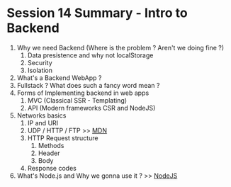 # Session 14 Summary - Intro to Backend

1. Why we need Backend (Where is the problem ? Aren't we doing fine ?)
   1. Data presistence and why not localStorage
   2. Security
   3. Isolation
2. What's a Backend WebApp ?
3. Fullstack ? What does such a fancy word mean ?
4. Forms of Implementing backend in web apps
   1. MVC (Classical SSR - Templating)
   2. API (Modern frameworks CSR and NodeJS)
5. Networks basics
   1. IP and URI
   2. UDP / HTTP / FTP >> [MDN](https://developer.mozilla.org/en-US/docs/Web/HTTP/Overview)
   3. HTTP Request structure
      1. Methods
      2. Header
      3. Body
   4. Response codes
6. What's Node.js and Why we gonna use it ? >> [NodeJS](https://nodejs.org/en/about/)
